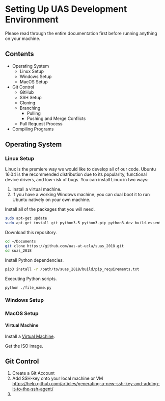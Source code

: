 # Setting Up UAS Development Environment
Please read through the entire documentation first before running anything on your machine.

## Contents
 * Operating System
   * Linux Setup
   * Windows Setup
   * MacOS Setup
 * Git Control
   * GitHub
   * SSH Setup
   * Cloning
   * Branching
     * Pulling
     * Pushing and Merge Conflicts
   * Pull Request Process
 * Compiling Programs

## Operating System

### Linux Setup
Linux is the premiere way we would like to develop all of our code. Ubuntu 16.04 is the recommended distribution due to its popularity, functional device drivers, and low-risk of bugs. You can install Linux in two ways:
1. Install a virtual machine.
2. If you have a working Windows machine, you can dual boot it to run Ubuntu natively on your own machine.

Install all of the packages that you will need.
```bash
sudo apt-get update
sudo apt-get install git python3.5 python3-pip python3-dev build-essential
```

Download this repository.
```bash
cd ~/Documents
git clone https://github.com/uas-at-ucla/suas_2018.git
cd suas_2018
```

Install Python dependencies.
```bash
pip3 install -r /path/to/suas_2018/build/pip_requirements.txt
```

Executing Python scripts.
```bash
python ./file_name.py
```

### Windows Setup


### MacOS Setup
#### Virtual Machine
Install a [Virtual Machine](https://www.virtualbox.org/wiki/Downloads).

Get the ISO image.


## Git Control
1. Create a Git Account
2. Add SSH-key onto your local machine or VM
   https://help.github.com/articles/generating-a-new-ssh-key-and-adding-it-to-the-ssh-agent/
3.